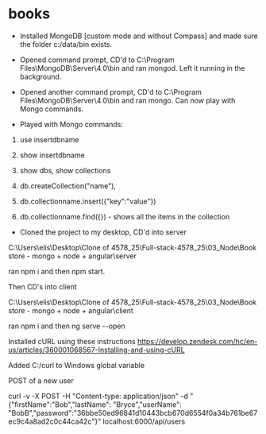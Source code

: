 # books

- Installed MongoDB [custom mode and without Compass] and made sure the folder c:/data/bin exists.

- Opened command prompt, CD'd to C:\Program Files\MongoDB\Server\4.0\bin and ran mongod. Left it running in the background.

- Opened another command prompt, CD'd to C:\Program Files\MongoDB\Server\4.0\bin and ran mongo. Can now play with Mongo commands.

- Played with Mongo commands: 

1. use insertdbname

2. show insertdbname

3. show dbs, show collections

4. db.createCollection("name"), 

5. db.collectionname.insert({"key":"value"})

6. db.collectionname.find({}) - shows all the items in the collection

- Cloned the project to my desktop, CD'd into server

C:\Users\elis\Desktop\Clone of 4578_25\Full-stack-4578_25\03_Node\Book store - mongo + node + angular\server

ran npm i and then npm start. 

Then CD's into client

C:\Users\elis\Desktop\Clone of 4578_25\Full-stack-4578_25\03_Node\Book store - mongo + node + angular\client

ran npm i and then ng serve --open

Installed cURL using these instructions https://develop.zendesk.com/hc/en-us/articles/360001068567-Installing-and-using-cURL

Added C:/curl to Windows global variable

POST of a new user 

curl -v -X POST -H "Content-type: application/json" -d  "{\"firstName\":\"Bob\",\"lastName\": \"Bryce\",\"userName\": \"BobB\",\"password\":\"36bbe50ed96841d10443bcb670d6554f0a34b761be67ec9c4a8ad2c0c44ca42c\"}" localhost:6000/api/users






